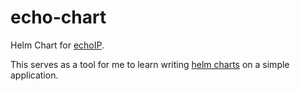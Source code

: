 # echo-chart
Helm Chart for [echoIP](https://github.com/mpolden/echoip).

This serves as a tool for me to learn writing [helm charts](https://helm.sh/) on a simple application.
